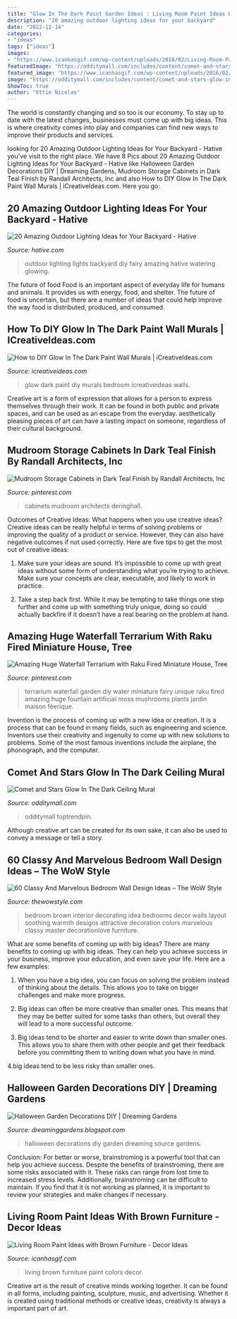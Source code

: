 ```yaml
---
title: "Glow In The Dark Paint Garden Ideas : Living Room Paint Ideas With Brown Furniture"
description: "20 amazing outdoor lighting ideas for your backyard"
date: "2022-12-14"
categories:
- "ideas"
tags: ["ideas"]
images:
- "https://www.icanhasgif.com/wp-content/uploads/2016/02/Living-Room-Paint-Ideas-with-Brown-Furniture.jpg"
featuredImage: "https://odditymall.com/includes/content/comet-and-stars-glow-in-th-dark-ceiling-mural-0.jpg"
featured_image: "https://www.icanhasgif.com/wp-content/uploads/2016/02/Living-Room-Paint-Ideas-with-Brown-Furniture.jpg"
image: "https://odditymall.com/includes/content/comet-and-stars-glow-in-th-dark-ceiling-mural-0.jpg"
ShowToc: true
author: "Ettie Nicolas"
---
```



The world is constantly changing and so too is our economy. To stay up to date with the latest changes, businesses must come up with big ideas. This is where creativity comes into play and companies can find new ways to improve their products and services.

	

		
looking for 20 Amazing Outdoor Lighting Ideas for Your Backyard - Hative you've visit to the right place. We have 8 Pics about 20 Amazing Outdoor Lighting Ideas for Your Backyard - Hative like Halloween Garden Decorations DIY | Dreaming Gardens, Mudroom Storage Cabinets in Dark Teal Finish by Randall Architects, Inc and also How to DIY Glow In The Dark Paint Wall Murals | iCreativeIdeas.com. Here you go:
		
    
## 20 Amazing Outdoor Lighting Ideas For Your Backyard - Hative

<img loading=lazy src="https://hative.com/wp-content/uploads/2017/06/outdoor-lighting/1-outdoor-lighting-diy-ideas-tutorials.jpg" onerror="this.onerror=null;this.src='https://tse4.mm.bing.net/th?id=OIP.k6y1SSiRRpcq4BoRYqsKYAHaLQ&amp;pid=15.1';" alt="20 Amazing Outdoor Lighting Ideas for Your Backyard - Hative">

_Source: hative.com_

>outdoor lighting lights backyard diy fairy amazing hative watering glowing. 

	

The future of food
Food is an important aspect of everyday life for humans and animals. It provides us with energy, food, and shelter. The future of food is uncertain, but there are a number of ideas that could help improve the way food is distributed, produced, and consumed.

    
## How To DIY Glow In The Dark Paint Wall Murals | ICreativeIdeas.com

<img loading=lazy src="http://www.icreativeideas.com/wp-content/uploads/2014/08/How-to-DIY-Glow-In-The-Dark-Paint-Wall-Murals-1.jpg?ed7071" onerror="this.onerror=null;this.src='https://tse1.mm.bing.net/th?id=OIP.m8ZFMQ3FH6ZziMC_CS35twHaK0&amp;pid=15.1';" alt="How to DIY Glow In The Dark Paint Wall Murals | iCreativeIdeas.com">

_Source: icreativeideas.com_

>glow dark paint diy murals bedroom icreativeideas walls. 

	

Creative art is a form of expression that allows for a person to express themselves through their work. It can be found in both public and private spaces, and can be used as an escape from the everyday. aesthetically pleasing pieces of art can have a lasting impact on someone, regardless of their cultural background.

    
## Mudroom Storage Cabinets In Dark Teal Finish By Randall Architects, Inc

<img loading=lazy src="https://i.pinimg.com/736x/21/77/b6/2177b6ae97b0f19d8e038622e6ad329c.jpg" onerror="this.onerror=null;this.src='https://tse2.mm.bing.net/th?id=OIP.koMWpyGB2q1MRQWmKqHnyQHaJa&amp;pid=15.1';" alt="Mudroom Storage Cabinets in Dark Teal Finish by Randall Architects, Inc">

_Source: pinterest.com_

>cabinets mudroom architects deringhall. 

	

Outcomes of Creative Ideas: What happens when you use creative ideas?
Creative ideas can be really helpful in terms of solving problems or improving the quality of a product or service. However, they can also have negative outcomes if not used correctly. Here are five tips to get the most out of creative ideas:
1. Make sure your ideas are sound. It’s impossible to come up with great ideas without some form of understanding what you’re trying to achieve. Make sure your concepts are clear, executable, and likely to work in practice.

2. Take a step back first. While it may be tempting to take things one step further and come up with something truly unique, doing so could actually backfire if it doesn’t have a real bearing on the problem at hand.

    
## Amazing Huge Waterfall Terrarium With Raku Fired Miniature House, Tree

<img loading=lazy src="https://s-media-cache-ak0.pinimg.com/736x/ce/1e/5d/ce1e5d6e550eb58e6c904a7d48a6edea.jpg" onerror="this.onerror=null;this.src='https://tse3.mm.bing.net/th?id=OIP.KgpaDI-NDW4y_Mlv9TkcUgHaJ3&amp;pid=15.1';" alt="Amazing Huge Waterfall Terrarium with Raku Fired Miniature House, Tree">

_Source: pinterest.com_

>terrarium waterfall garden diy water miniature fairy unique raku fired amazing huge fountain artificial moss mushrooms plants jardin maison féerique. 

	

Invention is the process of coming up with a new idea or creation. It is a process that can be found in many fields, such as engineering and science. Inventors use their creativity and ingenuity to come up with new solutions to problems. Some of the most famous inventions include the airplane, the phonograph, and the computer.

    
## Comet And Stars Glow In The Dark Ceiling Mural

<img loading=lazy src="https://odditymall.com/includes/content/comet-and-stars-glow-in-th-dark-ceiling-mural-0.jpg" onerror="this.onerror=null;this.src='https://tse3.mm.bing.net/th?id=OIP.jrTtsv_ibDD-FhCKCuYpQQHaGj&amp;pid=15.1';" alt="Comet and Stars Glow In The Dark Ceiling Mural">

_Source: odditymall.com_

>odditymall toptrendpin. 

	

Although creative art can be created for its own sake, it can also be used to convey a message or tell a story.

    
## 60 Classy And Marvelous Bedroom Wall Design Ideas – The WoW Style

<img loading=lazy src="http://thewowstyle.com/wp-content/uploads/2016/08/Brown-Bedroom-Wall-Decorating-Ideas.jpg" onerror="this.onerror=null;this.src='https://tse4.mm.bing.net/th?id=OIP.qwollvODsvp9cH86PDajAgHaJ4&amp;pid=15.1';" alt="60 Classy And Marvelous Bedroom Wall Design Ideas – The WoW Style">

_Source: thewowstyle.com_

>bedroom brown interior decorating idea bedrooms decor walls layout soothing warmth designs attractive decoration colors marvelous classy master decorationlove furniture. 

	

What are some benefits of coming up with big ideas?
There are many benefits to coming up with big ideas. They can help you achieve success in your business, improve your education, and even save your life. Here are a few examples:
1. When you have a big idea, you can focus on solving the problem instead of thinking about the details. This allows you to take on bigger challenges and make more progress.

2. Big ideas can often be more creative than smaller ones. This means that they may be better suited for some tasks than others, but overall they will lead to a more successful outcome.

3. Big ideas tend to be shorter and easier to write down than smaller ones. This allows you to share them with other people and get their feedback before you committing them to writing down what you have in mind.

4.big ideas tend to be less risky than smaller ones.

    
## Halloween Garden Decorations DIY | Dreaming Gardens

<img loading=lazy src="https://1.bp.blogspot.com/-MzWaUCJEHMA/Wa6bggei50I/AAAAAAAADuo/5AGUQruMu281AWVuJUMXQyRDiGpIuc4NACLcBGAs/s1600/Simple%2BFall%2BDecorating%2BIdea.jpg" onerror="this.onerror=null;this.src='https://tse3.mm.bing.net/th?id=OIP.zOevOuke3rGtAtbQQbfx8gHaLH&amp;pid=15.1';" alt="Halloween Garden Decorations DIY | Dreaming Gardens">

_Source: dreaminggardens.blogspot.com_

>halloween decorations diy garden dreaming source gardens. 

	

Conclusion: For better or worse, brainstroming is a powerful tool that can help you achieve success.
Despite the benefits of brainstroming, there are some risks associated with it. These risks can range from lost time to increased stress levels. Additionally, brainstroming can be difficult to maintain. If you find that it is not working as planned, it is important to review your strategies and make changes if necessary.

    
## Living Room Paint Ideas With Brown Furniture - Decor Ideas

<img loading=lazy src="https://www.icanhasgif.com/wp-content/uploads/2016/02/Living-Room-Paint-Ideas-with-Brown-Furniture.jpg" onerror="this.onerror=null;this.src='https://tse1.mm.bing.net/th?id=OIP.ub9x6ZNuqwFL2-FC-nEjkAHaFQ&amp;pid=15.1';" alt="Living Room Paint Ideas with Brown Furniture - Decor Ideas">

_Source: icanhasgif.com_

>living brown furniture paint colors decor. 

	

Creative art is the result of creative minds working together. It can be found in all forms, including painting, sculpture, music, and advertising. Whether it is created using traditional methods or creative ideas, creativity is always a important part of art.

